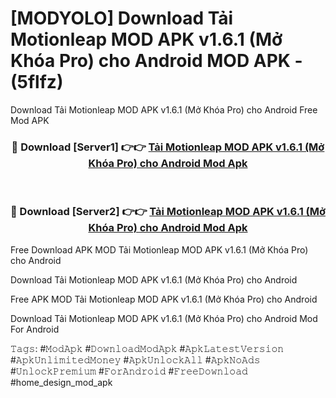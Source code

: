 # [MODYOLO] Download Tải Motionleap MOD APK v1.6.1 (Mở Khóa Pro) cho Android MOD APK - (5flfz)
Download Tải Motionleap MOD APK v1.6.1 (Mở Khóa Pro) cho Android Free Mod APK

<div align="center">
<h3>🔴 Download [Server1] 👉👉 <a href="https://apk-comot.site?title=Tải_Motionleap_MOD_APK_v1.6.1_(Mở_Khóa_Pro)_cho_Android">Tải Motionleap MOD APK v1.6.1 (Mở Khóa Pro) cho Android Mod Apk</a></h3><br>

<h3>🔴 Download [Server2] 👉👉 <a href="https://apk-comot.site?title=Tải_Motionleap_MOD_APK_v1.6.1_(Mở_Khóa_Pro)_cho_Android">Tải Motionleap MOD APK v1.6.1 (Mở Khóa Pro) cho Android Mod Apk</a></h3>
</div>


Free Download APK MOD Tải Motionleap MOD APK v1.6.1 (Mở Khóa Pro) cho Android

Download Tải Motionleap MOD APK v1.6.1 (Mở Khóa Pro) cho Android 

Free APK MOD Tải Motionleap MOD APK v1.6.1 (Mở Khóa Pro) cho Android 

Download Tải Motionleap MOD APK v1.6.1 (Mở Khóa Pro) cho Android Mod For Android

𝚃𝚊𝚐𝚜: #𝙼𝚘𝚍𝙰𝚙𝚔 #𝙳𝚘𝚠𝚗𝚕𝚘𝚊𝚍𝙼𝚘𝚍𝙰𝚙𝚔 #𝙰𝚙𝚔𝙻𝚊𝚝𝚎𝚜𝚝𝚅𝚎𝚛𝚜𝚒𝚘𝚗 #𝙰𝚙𝚔𝚄𝚗𝚕𝚒𝚖𝚒𝚝𝚎𝚍𝙼𝚘𝚗𝚎𝚢 #𝙰𝚙𝚔𝚄𝚗𝚕𝚘𝚌𝚔𝙰𝚕𝚕 #𝙰𝚙𝚔𝙽𝚘𝙰𝚍𝚜 #𝚄𝚗𝚕𝚘𝚌𝚔𝙿𝚛𝚎𝚖𝚒𝚞𝚖 #𝙵𝚘𝚛𝙰𝚗𝚍𝚛𝚘𝚒𝚍 #𝙵𝚛𝚎𝚎𝙳𝚘𝚠𝚗𝚕𝚘𝚊𝚍 #home_design_mod_apk